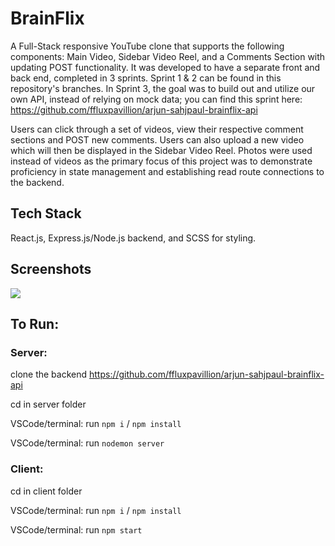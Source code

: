 # BrainFlix

A Full-Stack responsive YouTube clone that supports the following components: Main Video, Sidebar Video Reel, and a Comments Section with updating POST functionality. It was developed to have a separate front and back end, completed in 3 sprints.  Sprint 1 & 2 can be found in this repository's branches. In Sprint 3, the goal was to build out and utilize our own API, instead of relying on mock data; you can find this sprint here: https://github.com/ffluxpavillion/arjun-sahjpaul-brainflix-api

Users can click through a set of videos, view their respective comment sections and POST new comments.  Users can also upload a new video which will then be displayed in the Sidebar Video Reel. Photos were used instead of videos as the primary focus of this project was to demonstrate proficiency in state management and establishing read route connections to the backend.

## Tech Stack
React.js, Express.js/Node.js backend, and SCSS for styling.



## Screenshots
<img src = "https://user-images.githubusercontent.com/50502972/214372464-5b9a594a-a40a-419d-aa7a-6046e1b54b43.png">

## To Run:
### Server:
clone the backend https://github.com/ffluxpavillion/arjun-sahjpaul-brainflix-api

cd in server folder

VSCode/terminal: run `npm i` / `npm install`

VSCode/terminal: run `nodemon server`

### Client:
cd in client folder

VSCode/terminal: run `npm i` / `npm install`

VSCode/terminal: run `npm start`

